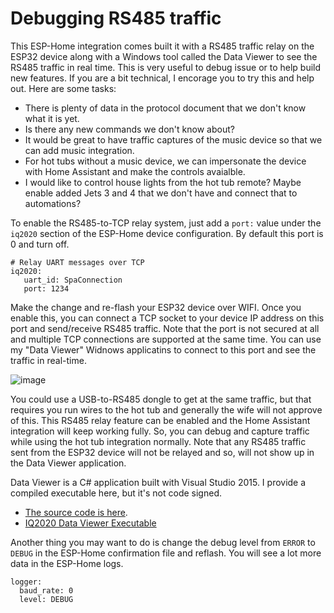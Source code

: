 # Debugging RS485 traffic

This ESP-Home integration comes built it with a RS485 traffic relay on the ESP32 device along with a Windows tool called the Data Viewer to see the RS485 traffic in real time. This is very useful to debug issue or to help build new features. If you are a bit technical, I encorage you to try this and help out. Here are some tasks:

- There is plenty of data in the protocol document that we don't know what it is yet.
- Is there any new commands we don't know about?
- It would be great to have traffic captures of the music device so that we can add music integration.
- For hot tubs without a music device, we can impersonate the device with Home Assistant and make the controls avaialble.
- I would like to control house lights from the hot tub remote? Maybe enable added Jets 3 and 4 that we don't have and connect that to automations?

To enable the RS485-to-TCP relay system, just add a `port:` value under the `iq2020` section of the ESP-Home device configuration. By default this port is 0 and turn off.

```
# Relay UART messages over TCP
iq2020:
   uart_id: SpaConnection
   port: 1234
```

Make the change and re-flash your ESP32 device over WIFI. Once you enable this, you can connect a TCP socket to your device IP address on this port and send/receive RS485 traffic. Note that the port is not secured at all and multiple TCP connections are supported at the same time. You can use my "Data Viewer" Widnows applicatins to connect to this port and see the traffic in real-time.

![image](https://github.com/Ylianst/ESP-IQ2020/assets/1319013/59615021-3164-4cb9-9a7c-036896141e3d)

You could use a USB-to-RS485 dongle to get at the same traffic, but that requires you run wires to the hot tub and generally the wife will not approve of this. This RS485 relay feature can be enabled and the Home Assistant integration will keep working fully. So, you can debug and capture traffic while using the hot tub integration normally. Note that any RS485 traffic sent from the ESP32 device will not be relayed and so, will not show up in the Data Viewer application.

Data Viewer is a C# application built with Visual Studio 2015. I provide a compiled executable here, but it's not code signed.

 - [The source code is here](https://github.com/Ylianst/ESP-IQ2020/tree/main/DataViewer).
 - [IQ2020 Data Viewer Executable](https://github.com/Ylianst/ESP-IQ2020/blob/main/DataViewer/IQ2020-DataViewer.exe)

Another thing you may want to do is change the debug level from `ERROR` to `DEBUG` in the ESP-Home confirmation file and reflash. You will see a lot more data in the ESP-Home logs.

```
logger:
  baud_rate: 0
  level: DEBUG
```
